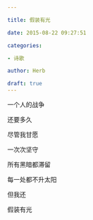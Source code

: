 ```yaml
---

title: 假装有光

date: 2015-08-22 09:27:51

categories:

- 诗歌

author: Herb

draft: true
---
```




一个人的战争



还要多久



尽管我甘愿



一次次坚守



所有黑暗都滞留



每一处都不升太阳



但我还



假装有光